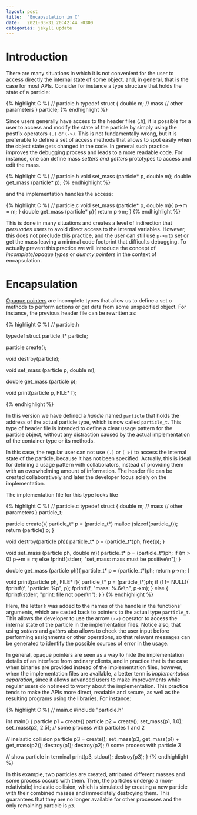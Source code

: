 ```yaml
---
layout: post
title:  "Encapsulation in C"
date:   2021-03-31 20:42:44 -0300
categories: jekyll update
---
```


# Introduction
There are many situations in which it is not convenient for the user to access directly the internal state of some object, and, in general, that is the case for most APIs. Consider for instance a type structure that holds the state of a particle:

{% highlight C %}
// particle.h
typedef struct {
  double m; // mass
  // other parameters
} particle;
{% endhighlight %}

Since users generally have access to the header files (.h), it is possible for a user to access and modify the state of the particle by simply using the postfix operators `(.)` or `(->)`. This is not fundamentally wrong, but it is preferable to define a set of access methods that allows to spot easily when the object state gets changed in the code. In general such practice improves the debugging process and leads to a more readable code. For instance, one can define mass *setters and getters* prototypes to access and edit the mass.

{% highlight C %}
// particle.h
void set_mass (particle* p, double m);
double get_mass (particle* p);
{% endhighlight %}

and the implementation handles the access:

{% highlight C %}
// particle.c
void set_mass (particle* p, double m){
  p->m = m;
}
double get_mass (particle* p){
  return p->m;
}
{% endhighlight %}

This is done in many situations and creates a level of indirection that *persuades* users to avoid direct access to the internal variables. However, this does not preclude this practice, and the user can still use `p->m` to set or get the mass leaving a minimal code footprint that difficults debugging. To actually prevent this practice we will introduce the concept of *incomplete/opaque types* or *dummy pointers* in the context of encapsulation.

# Encapsulation

[Opaque pointers](https://en.wikipedia.org/wiki/Opaque_pointer) are incomplete types that allow us to define a set o methods to perform actions or get data from some unspecified object. For instance, the previous header file can be rewritten as:

{% highlight C %}
// particle.h

typedef struct particle_t* particle;

particle create();

void destroy(particle);

void set_mass (particle p, double m);

double get_mass (particle p);

void print(particle p, FILE* f);

{% endhighlight %}

In this version we have defined a *handle* named `particle` that holds the address of the actual particle type, which is now called `particle_t`. This type of header file is intended to define a clear usage pattern for the particle object, without any distraction caused by the actual implementation of the container type or its methods.

In this case, the regular user can not use `(.)` or `(->)` to access the internal state of the particle, because it has not been specified. Actually, this is ideal for defining a usage pattern with collaborators, instead of providing them with an overwhelming amount of information. The header file can be created collaboratively and later the developer focus solely on the implementation.

The implementation file for this type looks like

{% highlight C %}
// particle.c
typedef struct {
  double m; // mass
  // other parameters
} particle_t;

particle create(){
  particle_t* p = (particle_t*) malloc (sizeof(particle_t));
  return (particle) p;
}

void destroy(particle ph){
  particle_t* p = (particle_t*)ph;
  free(p);
}

void set_mass (particle ph, double m){
  particle_t* p = (particle_t*)ph;
  if (m > 0)
    p->m = m;
  else
    fprintf(stderr, "set_mass: mass must be positive\n");
}

double get_mass (particle ph){
  particle_t* p = (particle_t*)ph;
  return p->m;
}

void print(particle ph, FILE* f){
  particle_t* p = (particle_t*)ph;
  if (f != NULL){
    fprintf(f, "particle: %p", p);
    fprintf(f, "mass: %.6e\n", p->m);
  } else {
    fprintf(stderr, "print: file not open\n");
  }
}
{% endhighlight %}

Here, the letter `h` was added to the names of the handle in the functions' arguments, which are casted back to pointers to the actual type `particle_t`. This allows the developer to use the arrow `(->)` operator to access the internal state of the particle in the implementation files. Notice also, that using *setters* and *getters* also allows to check the user input before performing assignments or other operations, so that relevant messages can be generated to identify the possible sources of error in the usage.

In general, opaque pointers are seen as a way to hide the implementation details of an interface from ordinary clients, and in practice that is the case when binaries are provided instead of the implementation files, however, when the implementation files are available, a better term is *implementation separation*, since it allows advanced users to make improvements while regular users do not need to worry about the implementation. This practice tends to make the APIs more direct, readable and secure, as well as the resulting programs using the libraries. For instance:

{% highlight C %}
// main.c
#include "particle.h"

int main()
{
  particle p1 = create()
  particle p2 = create();
  set_mass(p1, 1.0);
  set_mass(p2, 2.5);
  // some process with particles 1 and 2

  // inelastic collision
  particle p3 = create();
  set_mass(p3, get_mass(p1) + get_mass(p2));
  destroy(p1);
  destroy(p2);
  // some process with particle 3

  // show particle in terminal
  print(p3, stdout);
  destroy(p3);
}
{% endhighlight %}

In this example, two particles are created, attributed different masses and some process occurs with them. Then, the particles undergo a (non-relativistic) inelastic collision, which is simulated by creating a new particle with their combined masses and immediately destroying them. This guarantees that they are no longer available for other processes and the only remaining particle is `p3`.